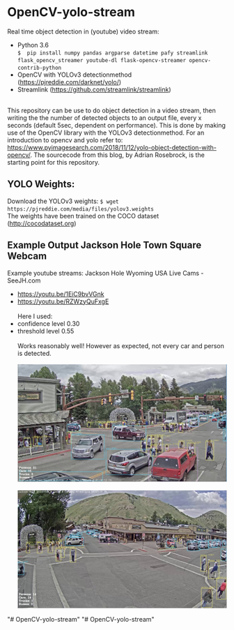 # OpenCV-yolo-stream
Real time object detection in (youtube) video stream:
* Python 3.6 <br>
`$  pip install numpy pandas argparse datetime pafy streamlink flask_opencv_streamer youtube-dl flask-opencv-streamer opencv-contrib-python`
* OpenCV with YOLOv3 detectionmethod (https://pjreddie.com/darknet/yolo/) 
* Streamlink (https://github.com/streamlink/streamlink)
<br><br>

This repository can be use to do object detection in a video stream, then writing the the number of detected objects to an output file, every x seconds (default 5sec, dependent on performance). This is done by making use of the OpenCV library with the YOLOv3 detectionmethod. For an introduction to opencv and yolo refer to: https://www.pyimagesearch.com/2018/11/12/yolo-object-detection-with-opencv/. The sourcecode from this blog, by Adrian Rosebrock, is the starting point for this repository.




## YOLO Weights:
Download the YOLOv3 weights:
 `$ wget https://pjreddie.com/media/files/yolov3.weights` <br>
The weights have been trained on the COCO dataset (http://cocodataset.org)

## Example Output Jackson Hole Town Square Webcam
 Example youtube streams: Jackson Hole Wyoming USA Live Cams - SeeJH.com
* https://youtu.be/1EiC9bvVGnk
* https://youtu.be/RZWzyQuFxgE
<br><br>
Here I used:
* confidence level 0.30
* threshold level 0.55
<br><br>
Works reasonably well! However as expected, not every car and person is detected.
<br><br>
![](JacksonHole1.jpg)
<br><br>
![](JacksonHole2.jpg)


"# OpenCV-yolo-stream" 
"# OpenCV-yolo-stream" 
